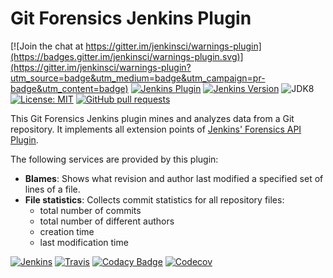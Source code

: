 # Git Forensics Jenkins Plugin

[![Join the chat at https://gitter.im/jenkinsci/warnings-plugin](https://badges.gitter.im/jenkinsci/warnings-plugin.svg)](https://gitter.im/jenkinsci/warnings-plugin?utm_source=badge&utm_medium=badge&utm_campaign=pr-badge&utm_content=badge)
[![Jenkins Plugin](https://img.shields.io/jenkins/plugin/v/git-forensics.svg)](https://plugins.jenkins.io/git-forensics)
[![Jenkins Version](https://img.shields.io/badge/Jenkins-2.121.1-green.svg)](https://jenkins.io/download/)
![JDK8](https://img.shields.io/badge/jdk-8-yellow.svg)
[![License: MIT](https://img.shields.io/badge/license-MIT-yellow.svg)](https://opensource.org/licenses/MIT)
[![GitHub pull requests](https://img.shields.io/github/issues-pr/jenkinsci/git-forensics-plugin.svg)](https://github.com/jenkinsci/git-forensics-plugin/pulls)

This Git Forensics Jenkins plugin mines and analyzes data from a Git repository. It implements all extension points of
[Jenkins' Forensics API Plugin](https://github.com/jenkinsci/forensics-api-plugin).

The following services are provided by this plugin:
- **Blames**: Shows what revision and author last modified a specified set of lines of a file.
- **File statistics**: Collects commit statistics for all repository files:
    - total number of commits
    - total number of different authors
    - creation time
    - last modification time


[![Jenkins](https://ci.jenkins.io/job/Plugins/job/git-forensics-plugin/job/master/badge/icon)](https://ci.jenkins.io/job/Plugins/job/git-forensics-plugin/job/master/)
[![Travis](https://img.shields.io/travis/jenkinsci/git-forensics-plugin/master.svg?logo=travis&label=travis%20build&logoColor=white)](https://travis-ci.org/jenkinsci/git-forensics-plugin)
[![Codacy Badge](https://api.codacy.com/project/badge/Grade/1999b59401394431a1c2fea2923a919d)](https://www.codacy.com/app/uhafner/git-forensics-plugin?utm_source=github.com&amp;utm_medium=referral&amp;utm_content=jenkinsci/git-forensics-plugin&amp;utm_campaign=Badge_Grade)
[![Codecov](https://img.shields.io/codecov/c/github/jenkinsci/git-forensics-plugin.svg)](https://codecov.io/gh/jenkinsci/git-forensics-plugin)
